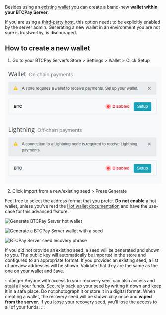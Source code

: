 Besides using an [existing wallet](./WalletSetup.md#use-an-existing-wallet) you can create a brand-new **wallet within your BTCPay Server**.

If you are using a [third-party host](./ThirdPartyHosting.md), this option needs to be explicitly enabled by the server admin. Generating a new wallet in an environment you are not sure is trustworthy, is discouraged.

## How to create a new wallet

1. Go to your BTCPay Server’s Store > Settings > Wallet > Click Setup

![](./img/createwallet/Setup.png)

2. Click Import from a new/existing seed > Press Generate

Feel free to select the address format that you prefer. **Do not enable** a hot wallet, unless you've read the [Hot wallet documentation](./HotWallet.md) and have the use-case for this advanced feature.

![](./img/hotwallet/Setup1.png "Generate BTCPay Server hot wallet")

![](./img/createwallet/createawallet.jpg "Generate a BTCPay Server wallet with a seed")

![](./img/createwallet/recoveryseedbackup.jpg "BTCPay Server seed recovery phrase")

If you did not provide an existing seed, a seed will be generated and shown to you. The public key will automatically be imported in the store and configured to an appropriate format.
If you provided an existing seed, a list of preview addresses will be shown. Validate that they are the same as the one on your wallet and Save.

:::danger
Anyone with access to your recovery seed can also access and steal all your funds. Securely back up your seed by writing it down and keep it in a safe place. Do not photograph it or store it in a digital format. When creating a wallet, the recovery seed will be shown only once and **wiped from the server**. If you loose your recovery seed, you'll lose the access to all of your funds.
:::

